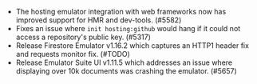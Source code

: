 - The hosting emulator integration with web frameworks now has improved support for HMR and dev-tools. (#5582)
- Fixes an issue where `init hosting:github` would hang if it could not access a repository's public key. (#5317)
- Release Firestore Emulator v1.16.2 which captures an HTTP1 header fix and requests monitor fix. (#TODO)
- Release Emulator Suite UI v1.11.5 which addresses an issue where displaying over 10k documents was crashing the emulator. (#5657)
